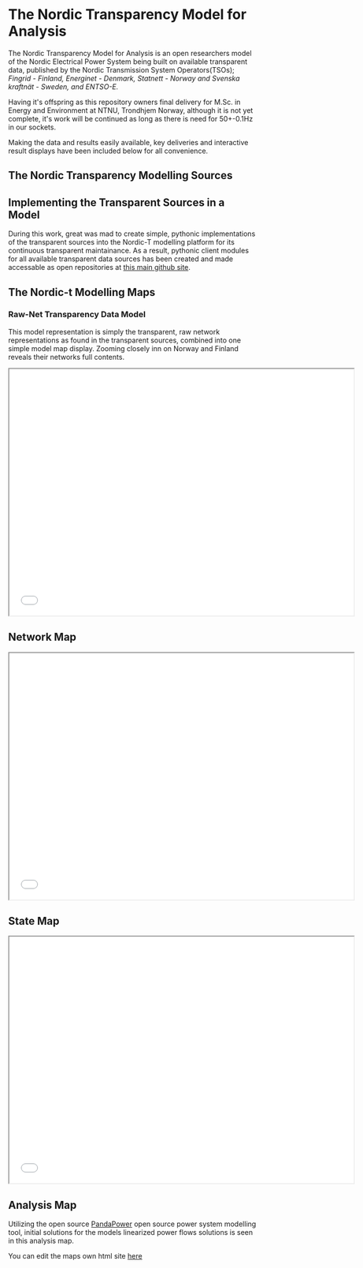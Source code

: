 # The Nordic Transparency Model for Analysis
The Nordic Transparency Model for Analysis is an open researchers model of the Nordic Electrical Power System being built on available transparent data, published by the Nordic Transmission System Operators(TSOs); *Fingrid - Finland, Energinet - Denmark, Statnett - Norway and Svenska kraftnät - Sweden, and ENTSO-E.*

Having it's offspring as this repository owners final delivery for M.Sc. in Energy and Environment at NTNU, Trondhjem Norway, although it is not yet complete, it's work will be continued as long as there is need for 50+-0.1Hz in our sockets.

Making the data and results easily available, key deliveries and interactive result displays have been included below for all convenience.


## The Nordic Transparency Modelling Sources


## Implementing the Transparent Sources in a Model

During this work, great was mad to create simple, pythonic implementations of the transparent sources into the Nordic-T modelling platform for its continuous transparent maintainance. As a result, pythonic client modules for all available transparent data sources has been created and made accessable as open repositories at [this main github site](ocrj.github.com).

## The Nordic-t Modelling Maps

### Raw-Net Transparency Data Model

This model representation is simply the transparent, raw network representations as found in the transparent sources, combined into one simple model map display. Zooming closely inn on Norway and Finland reveals their networks full contents.

<p align="center"><iframe src="data/maps/nordict_raw-net_map.html" height="500" width="700"></iframe></p>

## Network Map

<p align="center"><iframe src="nordic_state_model_map.html" height="500" width="700"></iframe></p>

## State Map

<p align="center"><iframe src="nordic_state_model_map.html" height="500" width="700"></iframe></p>

## Analysis Map

Utilizing the open source [PandaPower](https://www.pandapower.org/) open source power system modelling tool, initial solutions for the models linearized power flows solutions is seen in this analysis map.

You can edit the maps own html site [here](https://github.com/ocrj/nordic/blob/gh-pages/nordic_state_model_map.html)
